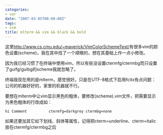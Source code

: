 ```yaml
---
categories:
- var
date: "2007-03-05T00:00:00Z"
tags:
- vim
title: mlterm && vim && black && bold
---
```


这里<http://www.cs.cmu.edu/~maverick/VimColorSchemeTest/>有很多vim的颜色设置(scheme)，我在其中找了一个顺眼的，想在其基础上作一点小修改。

因为我已经习惯了在终端中使用vim，所以有些没设置ctermfg/ctermbg而只设置了guifg/guibg的scheme我就忽略了。

终端我现在用的是mlterm，感觉很好。只是在UTF-8格式下启用fcitx有点问题：公司的机器好好的，家里的机器就不行。

要想在mlterm中让vim显示黑色的粗体，要修改(scheme).vim文件，把需要显示为黑色粗体的行改成如：

    hi Comment          ctermfg=darkgrey ctermbg=none

如果还要加其它如下划线、斜体等属性，记得把cterm=underline、cterm=italic放在ctermfg/ctermbg之后
